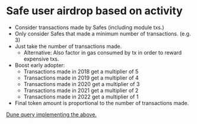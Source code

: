 # Safe user airdrop based on activity

- Consider transactions made by Safes (including module txs.)
- Only consider Safes that made a minimum number of transactions. (e.g. 3)
- Just take the number of transactions made.
    - Alternative: Also factor in gas consumed by tx in order to reward expensive txs.
- Boost early adopter:
    - Transactions made in 2018 get a multiplier of 5
    - Transactions made in 2019 get a multiplier of 4
    - Transactions made in 2020 get a multiplier of 3
    - Transactions made in 2021 get a multiplier of 2
    - Transactions made in 2022 get a multiplier of 1
- Final token amount is proportional to the number of transactions made.

[Dune query implementing the above.](https://dune.com/queries/603700)